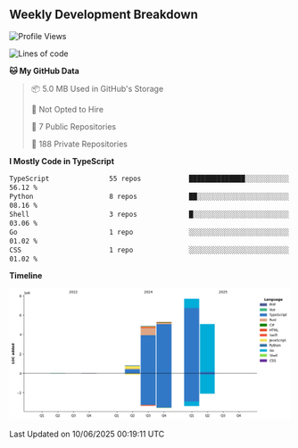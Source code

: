 


## Weekly Development Breakdown
<!--START_SECTION:waka-->
![Profile Views](http://img.shields.io/badge/Profile%20Views-0-blue)

![Lines of code](https://img.shields.io/badge/From%20Hello%20World%20I%27ve%20Written-23.8%20million%20lines%20of%20code-blue)

**🐱 My GitHub Data** 

> 📦 5.0 MB Used in GitHub's Storage 
 > 
> 🚫 Not Opted to Hire
 > 
> 📜 7 Public Repositories 
 > 
> 🔑 188 Private Repositories 
 > 
**I Mostly Code in TypeScript** 

```text
TypeScript               55 repos            ██████████████░░░░░░░░░░░   56.12 % 
Python                   8 repos             ██░░░░░░░░░░░░░░░░░░░░░░░   08.16 % 
Shell                    3 repos             █░░░░░░░░░░░░░░░░░░░░░░░░   03.06 % 
Go                       1 repo              ░░░░░░░░░░░░░░░░░░░░░░░░░   01.02 % 
CSS                      1 repo              ░░░░░░░░░░░░░░░░░░░░░░░░░   01.02 % 
```



**Timeline**

![Lines of Code chart](https://raw.githubusercontent.com/mars-arch/mars-arch/main/assets/bar_graph.png)


 Last Updated on 10/06/2025 00:19:11 UTC
<!--END_SECTION:waka-->
